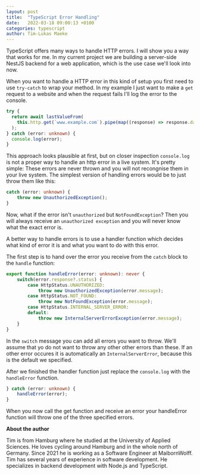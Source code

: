 ```yaml
---
layout: post
title:  "TypeScript Error Handling"
date:   2022-03-18 09:00:13 +0100
categories: typescript
author: Tim-Lukas Maeke
---
```


TypeScript offers many ways to handle HTTP errors. I will show you a way that works for me.
In my current project we are building a server-side NestJS backend for a web application, which is the use case we'll look into now.

When you want to handle a HTTP error in this kind of setup you first need to use `try-catch` to wrap your method.
In my example I just want to make a `get` request to a website and when the request fails I'll log the error to the console.

```typescript
try {
  return await lastValueFrom(
    this.http.get(`www.example.com`).pipe(map((response) => response.data))
  );
} catch (error: unknown) {
  console.log(error);
}
```

This approach looks plausible at first, but on closer inspection `console.log` is not a proper way to handle an http error in a live system.
It's pretty simple: These errors are never thrown and you will not recongnise them in your live system.
The simplest version of handling errors would be to just throw them like this:

```typescript
catch (error: unknown) {
    throw new UnauthorizedException();
}
```

Now, what if the error isn't `unauthorized` but `NotFoundException`?
Then you will always receive an `unauthorized exception` and you will never know what the exact error is.

A better way to handle errors is to use a handler function which decides what kind of error it is and what you want to do with this error.

The first step is to hand over the error you receive from the `catch` block to the `handle` function:

```typescript
export function handleError(error: unknown): never {
    switch(error.response?.status) {
        case HttpStatus.UNAUTHORIZED:
            throw new UnauthorizedException(error.message);
        case HttpStatus.NOT_FOUND:
            throw new NotFoundException(error.message);
        case HttpStatus.INTERNAL_SERVER_ERROR:
        default:
            throw new InternalServerErrorException(error.message);
    }
}
```

In the `switch` message you can add all errors you want to throw. We'll assume that yo do not want to throw any other other errors than these.
If an other error occures it is automatically an `InternalServerError`, because this is the default we specified.

After we finished the handler function just replace the `console.log` with the `handleError` function.

```typescript
} catch (error: unknown) {
    handleError(error);
}
```

When you now call the get function and receive an error your handleError function will throw one of the three specified errors.

**About the author**

Tim is from Hamburg where he studied at the University of Applied Sciences. He loves cycling around Hamburg and in the whole north of Germany. Since 2021 he is working as a Software Engineer at MaibornWolff. Tim has several years of experience in software development. He specializes in backend development with Node.js and TypeScript.

